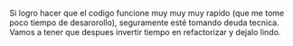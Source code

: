 
Si logro hacer que el codigo funcione muy muy muy rapido (que me tome poco tiempo de desarorollo), seguramente esté tomando deuda tecnica. Vamos a tener que despues invertir tiempo en refactorizar y dejalo lindo.